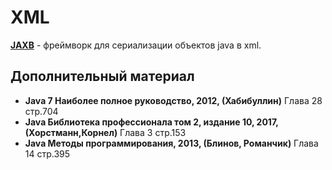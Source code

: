 # XML

**[JAXB](/xml/jaxb.md)** - фреймворк для сериализации объектов java в xml.

## Дополнительный материал
 - **Java 7 Наиболее полное руководство, 2012, (Хабибуллин)** Глава 28 стр.704
 - **Java Библиотека профессионала том 2, издание 10, 2017, (Хорстманн,Корнел)** Глава 3 стр.153
 - **Java Методы программирования, 2013, (Блинов, Романчик)** Глава 14 стр.395
